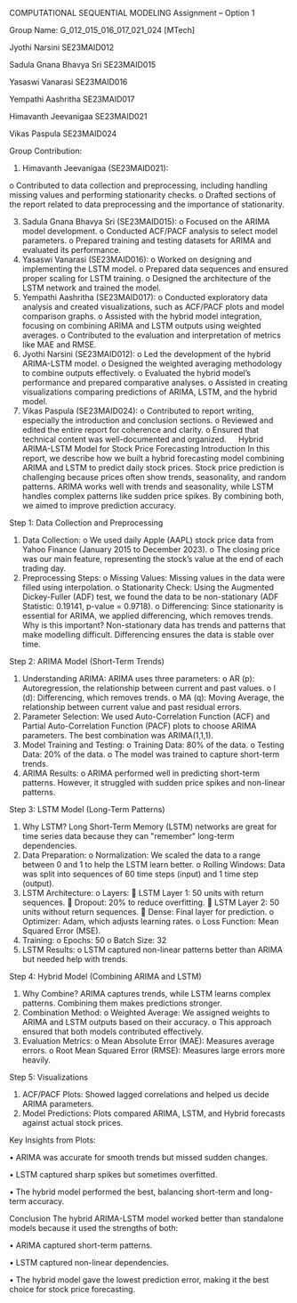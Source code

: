 COMPUTATIONAL SEQUENTIAL MODELING
Assignment – Option 1

Group Name: G_012_015_016_017_021_024 [MTech]

Jyothi Narsini				SE23MAID012

Sadula Gnana Bhavya Sri		SE23MAID015

Yasaswi Vanarasi			SE23MAID016

Yempathi Aashritha			SE23MAID017

Himavanth Jeevanigaa		SE23MAID021

Vikas Paspula				SE23MAID024



Group Contribution:

1.	Himavanth Jeevanigaa (SE23MAID021):
   
o	Contributed to data collection and preprocessing, including handling missing values and performing stationarity checks.
o	Drafted sections of the report related to data preprocessing and the importance of stationarity.

3. Sadula Gnana Bhavya Sri (SE23MAID015):
o	Focused on the ARIMA model development.
o	Conducted ACF/PACF analysis to select model parameters.
o	Prepared training and testing datasets for ARIMA and evaluated its performance.
4.	Yasaswi Vanarasi (SE23MAID016):
o	Worked on designing and implementing the LSTM model.
o	Prepared data sequences and ensured proper scaling for LSTM training.
o	Designed the architecture of the LSTM network and trained the model.
5.	Yempathi Aashritha (SE23MAID017):
o	Conducted exploratory data analysis and created visualizations, such as ACF/PACF plots and model comparison graphs.
o	Assisted with the hybrid model integration, focusing on combining ARIMA and LSTM outputs using weighted averages.
o	Contributed to the evaluation and interpretation of metrics like MAE and RMSE.
6.	Jyothi Narsini (SE23MAID012):
o	Led the development of the hybrid ARIMA-LSTM model.
o	Designed the weighted averaging methodology to combine outputs effectively.
o	Evaluated the hybrid model’s performance and prepared comparative analyses.
o	Assisted in creating visualizations comparing predictions of ARIMA, LSTM, and the hybrid model.
7.	Vikas Paspula (SE23MAID024):
o	Contributed to report writing, especially the introduction and conclusion sections.
o	Reviewed and edited the entire report for coherence and clarity.
o	Ensured that technical content was well-documented and organized.
 
Hybrid ARIMA-LSTM Model for Stock Price Forecasting
Introduction
In this report, we describe how we built a hybrid forecasting model combining ARIMA and LSTM to predict daily stock prices. Stock price prediction is challenging because prices often show trends, seasonality, and random patterns. ARIMA works well with trends and seasonality, while LSTM handles complex patterns like sudden price spikes. By combining both, we aimed to improve prediction accuracy.

Step 1: Data Collection and Preprocessing
1.	Data Collection:
o	We used daily Apple (AAPL) stock price data from Yahoo Finance (January 2015 to December 2023).
o	The closing price was our main feature, representing the stock’s value at the end of each trading day.
2.	Preprocessing Steps:
o	Missing Values: Missing values in the data were filled using interpolation.
o	Stationarity Check: Using the Augmented Dickey-Fuller (ADF) test, we found the data to be non-stationary (ADF Statistic: 0.19141, p-value = 0.9718).
o	Differencing: Since stationarity is essential for ARIMA, we applied differencing, which removes trends.
Why is this important?
Non-stationary data has trends and patterns that make modelling difficult. Differencing ensures the data is stable over time.

Step 2: ARIMA Model (Short-Term Trends)
1.	Understanding ARIMA:
ARIMA uses three parameters:
o	AR (p): Autoregression, the relationship between current and past values.
o	I (d): Differencing, which removes trends.
o	MA (q): Moving Average, the relationship between current value and past residual errors.
2.	Parameter Selection:
We used Auto-Correlation Function (ACF) and Partial Auto-Correlation Function (PACF) plots to choose ARIMA parameters. The best combination was ARIMA(1,1,1).
3.	Model Training and Testing:
o	Training Data: 80% of the data.
o	Testing Data: 20% of the data.
o	The model was trained to capture short-term trends.
4.	ARIMA Results:
o	ARIMA performed well in predicting short-term patterns. However, it struggled with sudden price spikes and non-linear patterns.

Step 3: LSTM Model (Long-Term Patterns)
1.	Why LSTM?
Long Short-Term Memory (LSTM) networks are great for time series data because they can "remember" long-term dependencies.
2.	Data Preparation:
o	Normalization: We scaled the data to a range between 0 and 1 to help the LSTM learn better.
o	Rolling Windows: Data was split into sequences of 60 time steps (input) and 1 time step (output).
3.	LSTM Architecture:
o	Layers:
	LSTM Layer 1: 50 units with return sequences.
	Dropout: 20% to reduce overfitting.
	LSTM Layer 2: 50 units without return sequences.
	Dense: Final layer for prediction.
o	Optimizer: Adam, which adjusts learning rates.
o	Loss Function: Mean Squared Error (MSE).
4.	Training:
o	Epochs: 50
o	Batch Size: 32
5.	LSTM Results:
o	LSTM captured non-linear patterns better than ARIMA but needed help with trends.

Step 4: Hybrid Model (Combining ARIMA and LSTM)
1.	Why Combine?
ARIMA captures trends, while LSTM learns complex patterns. Combining them makes predictions stronger.
2.	Combination Method:
o	Weighted Average: We assigned weights to ARIMA and LSTM outputs based on their accuracy.
o	This approach ensured that both models contributed effectively.
3.	Evaluation Metrics:
o	Mean Absolute Error (MAE): Measures average errors.
o	Root Mean Squared Error (RMSE): Measures large errors more heavily.

Step 5: Visualizations
1.	ACF/PACF Plots: Showed lagged correlations and helped us decide ARIMA parameters.
2.	Model Predictions: Plots compared ARIMA, LSTM, and Hybrid forecasts against actual stock prices.
   
Key Insights from Plots:

•	ARIMA was accurate for smooth trends but missed sudden changes.

•	LSTM captured sharp spikes but sometimes overfitted.

•	The hybrid model performed the best, balancing short-term and long-term accuracy.


Conclusion
The hybrid ARIMA-LSTM model worked better than standalone models because it used the strengths of both:

•	ARIMA captured short-term patterns.

•	LSTM captured non-linear dependencies.

•	The hybrid model gave the lowest prediction error, making it the best choice for stock price forecasting.








